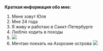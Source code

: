 **Краткая информация обо мне:**
1. Меня зовут Юля
2. Мне 24 года
3. Я живу и работаю в Санкт-Петербурге
4. Люблю ходить в походы
5. ![](https://cs14.pikabu.ru/post_img/big/2023/02/03/5/1675406272129042878.png)
6. Мечтаю поехать на Азорские острова
![](https://azertag.az/files/2019/3/1200x630/15756372676023219585_1200x630.jpg)